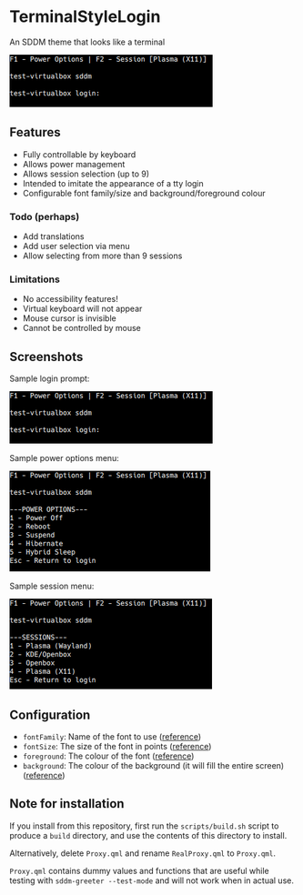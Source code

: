 # TerminalStyleLogin
An SDDM theme that looks like a terminal

![Screenshot of the login prompt](preview.png)

## Features
* Fully controllable by keyboard
* Allows power management
* Allows session selection (up to 9)
* Intended to imitate the appearance of a tty login
* Configurable font family/size and background/foreground colour

### Todo (perhaps)
* Add translations
* Add user selection via menu
* Allow selecting from more than 9 sessions

### Limitations
* No accessibility features!
* Virtual keyboard will not appear
* Mouse cursor is invisible
* Cannot be controlled by mouse

## Screenshots

Sample login prompt:

![Screenshot of the login prompt](preview.png)

Sample power options menu:

![Screenshot of the power options](PowerOptions.png)

Sample session menu:

![Screenshot of the session menu](SessionSelector.png)

## Configuration
* `fontFamily`: Name of the font to use ([reference](https://doc.qt.io/qt-5/qml-qtquick-textinput.html#font.family-prop))
* `fontSize`: The size of the font in points ([reference](https://doc.qt.io/qt-5/qml-qtquick-textinput.html#font.pointSize-prop))
* `foreground`: The colour of the font ([reference](https://doc.qt.io/qt-5/qml-qtquick-textinput.html#color-prop))
* `background`: The colour of the background (it will fill the entire screen) ([reference](https://doc.qt.io/qt-5/qml-qtquick-rectangle.html#color-prop))

## Note for installation
If you install from this repository, first run the `scripts/build.sh` script to produce a `build` directory, and use the contents of this directory to install.

Alternatively, delete `Proxy.qml` and rename `RealProxy.qml` to `Proxy.qml`.

`Proxy.qml` contains dummy values and functions that are useful while testing with `sddm-greeter --test-mode` and will not work when in actual use.
